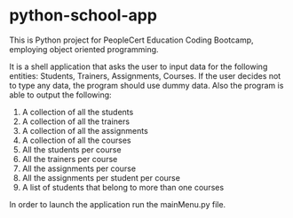 # python-school-app
This is Python project for PeopleCert Education Coding Bootcamp, employing object oriented programming.

It is a shell application that asks the user to input data for the following entities: Students, Trainers, Assignments, Courses.
If the user decides not to type any data, the program should use dummy data.
Also the program is able to output the following:
  1. A collection of all the students 
  2. A collection of all the trainers 
  3. A collection of all the assignments 
  4. A collection of all the courses 
  5. All the students per course 
  6. All the trainers per course 
  7. All the assignments per course 
  8. All the assignments per student per course
  9. A list of students that belong to more than one courses

In order to launch the application run the mainMenu.py file.
